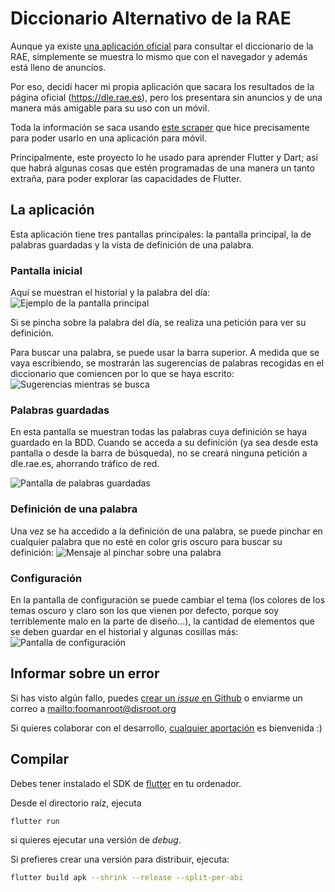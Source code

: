 # Diccionario Alternativo de la RAE

Aunque ya existe [una aplicación oficial](https://play.google.com/store/apps/details?id=es.rae.dle&hl=es_419) para consultar el diccionario de la RAE, simplemente se muestra lo mismo que con el navegador y además está lleno de anuncios.

Por eso, decidí hacer mi propia aplicación que sacara los resultados de la página oficial (https://dle.rae.es), pero los presentara sin anuncios y de una manera más amigable para su uso con un móvil.

Toda la información se saca usando [este scraper](https://github.com/Foo-Manroot/rae_scraper) que hice precisamente para poder usarlo en una aplicación para móvil.

Principalmente, este proyecto lo he usado para aprender Flutter y Dart; así que habrá algunas cosas que estén programadas de una manera un tanto extraña, para poder explorar las capacidades de Flutter.


## La aplicación

Esta aplicación tiene tres pantallas principales: la pantalla principal, la de palabras guardadas y la vista de definición de una palabra.

### Pantalla inicial

Aquí se muestran el historial y la palabra del día:
![Ejemplo de la pantalla principal](readme_img/Main.jpg)

Si se pincha sobre la palabra del día, se realiza una petición para ver su definición.


Para buscar una palabra, se puede usar la barra superior.
A medida que se vaya escribiendo, se mostrarán las sugerencias de palabras recogidas en el diccionario que comiencen por lo que se haya escrito:
![Sugerencias mientras se busca](readme_img/Suggestions.jpg)


### Palabras guardadas

En esta pantalla se muestran todas las palabras cuya definición se haya guardado en la BDD. Cuando se acceda a su definición (ya sea desde esta pantalla o desde la barra de búsqueda), no se creará ninguna petición a dle.rae.es, ahorrando tráfico de red.

![Pantalla de palabras guardadas](readme_img/Saved_words.jpg)



### Definición de una palabra

Una vez se ha accedido a la definición de una palabra, se puede pinchar en cualquier palabra que no esté en color gris oscuro para buscar su definición:
![Mensaje al pinchar sobre una palabra](readme_img/Search_word.jpg)


### Configuración

En la pantalla de configuración se puede cambiar el tema (los colores de los temas oscuro y claro son los que vienen por defecto, porque soy terriblemente malo en la parte de diseño...), la cantidad de elementos que se deben guardar en el historial y algunas cosillas más:
![Pantalla de configuración](readme_img/Settings.jpg)



## Informar sobre un error

Si has visto algún fallo, puedes [crear un _issue_ en Github](https://github.com/Foo-Manroot/da_rae/issues) o enviarme un correo a [mailto:foomanroot@disroot.org](foomanroot@disroot.org)


Si quieres colaborar con el desarrollo, [cualquier aportación](https://github.com/Foo-Manroot/da_rae/pulls) es bienvenida :)



## Compilar

Debes tener instalado el SDK de [flutter](https://flutter.dev/docs/get-started/install) en tu ordenador.

Desde el directorio raíz, ejecuta
```sh
flutter run
```
si quieres ejecutar una versión de _debug_.



Si prefieres crear una versión para distribuir, ejecuta:
```sh
flutter build apk --shrink --release --split-per-abi
```
